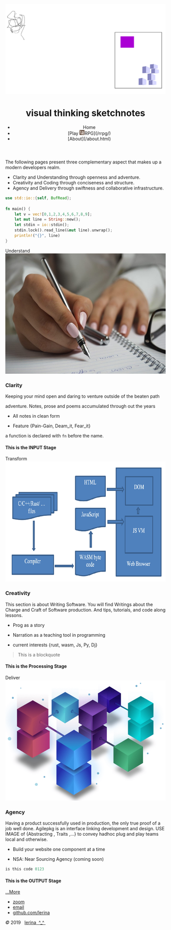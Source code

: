 <link href="https://fonts.googleapis.com/css?family=Architects+Daughter|Inconsolata&display=swap" rel="stylesheet"> 
<!-- img id="topPix" src="./pix/lRustRPG.jpg" / -->
<img id="topPix" src="./pix/index_lerina.svg" />

<div class="container">
<header class="main-header clearfix">

# visual thinking sketchnotes

<nav class="main-menu">
<ul>
<li class="main-menu__item">Home</li>
<li class="main-menu__item">[Play <img src="./pix/learning_rust_rpg_16x16.png" align="bottom" />RPG](/rrpg/)</li>
<li class="main-menu__item">[About](/about.html)</li>
</ul>
</nav><!-- nav -->
</header><!-- header -->

<section class="sponsors-wrapper clearfix">
<main class="content-area">

The following pages present three complementary aspect that makes up a 
modern developers realm. 

- Clarity and Understanding through openness and adventure.
- Creativity and Coding through conciseness and structure. 
- Agency and Delivery through swiftness and collaborative infrastructure. 

```rust
use std::io::{self, BufRead};

fn main() {
    let v = vec![0,1,2,3,4,5,6,7,8,9];
    let mut line = String::new();
    let stdin = io::stdin();
    stdin.lock().read_line(&mut line).unwrap();
    println!("{}", line)
}
```
</main>

<section class="sponsors">
<div class="sponsor pink" id="input">Understand
<img class="autofit" src="./pix/writings.jpg" />

### Clarity

Keeping your mind open and daring to venture outside of the beaten path

adventure.
Notes, prose and poems accumulated through out the years

- All notes in clean form

- Feature {Pain-Gain, Deam_it, Fear_it}


a function is declared with `fn` before the name.

#### This is the INPUT Stage

</div>
<div class="sponsor purple" id="process">Transform
<img class="autofit" src="./pix/prog.png" />

### Creativity

This section is about Writing Software. 
You will find Writings about the Charge and Craft of Software production.
And tips, tutorials, and code along lessons.

- Prog as a story

- Narration as a teaching tool in programming

- current interests {rust, wasm, Js, Py, Dj} 



> This is a blockquote

#### This is the Processing Stage

</div>
<div class="sponsor blue" id="output">Deliver
<img class="autofit" src="./pix/agilepkg.png" />

### Agency 

Having a product successfully used in production, 
the only true proof of a job well done. Agilepkg is
an interface linking development and design.
USE IMAGE of {Abstracting , Traits ,...}
to convey hadhoc plug and play teams local and otherwise.

- Build your website one component at a time

- NSA: Near Sourcing Agency (coming soon)

```C
is this code 0123
```

#### This is the OUTPUT Stage

<a href="./prog/">...More</a>
</div>
</section><!-- sponsors -->
</section><!-- sponsors-wrapper -->
</div><!-- container -->

<footer class="footer">


-   [zoom]()
-   [email](mailto:learningrustrpg@gmail.com)
-   [github.com/lerina](https://github.com/lerina)


<div id="copy"><em>&#xa9;</em> 2019  &nbsp; <a href="http://razafy.com" target="_blank"> <span class="le">le</span><span class="ri">ri</span><span class="na">na</span>  ^_^ </a></div>

</footer><!-- footer -->

